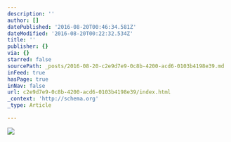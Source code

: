 ```yaml
---
description: ''
author: []
datePublished: '2016-08-20T00:46:34.581Z'
dateModified: '2016-08-20T00:22:32.534Z'
title: ''
publisher: {}
via: {}
starred: false
sourcePath: _posts/2016-08-20-c2e9d7e9-0c8b-4200-acd6-0103b4198e39.md
inFeed: true
hasPage: true
inNav: false
url: c2e9d7e9-0c8b-4200-acd6-0103b4198e39/index.html
_context: 'http://schema.org'
_type: Article

---
```

![](https://the-grid-user-content.s3-us-west-2.amazonaws.com/35db2927-97a8-4a4b-8ce0-327c12b28802.jpg)